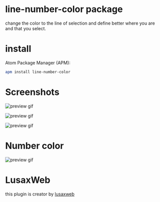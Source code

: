 # line-number-color package

change the color to the line of selection and define better where you are and that you select.

# install

Atom Package Manager (APM):
```bash
apm install line-number-color
```
# Screenshots

![preview gif](https://i.imgur.com/7ybaALo.gif)

![preview gif](https://i.imgur.com/npMGuMs.gif)

![preview gif](https://i.imgur.com/Ht8E3Mj.gif)

# Number color

![preview gif](https://i.imgur.com/czJOHse.gif)


# LusaxWeb

this plugin is creator by [lusaxweb](http://www.lusaxweb.com.ve/)
